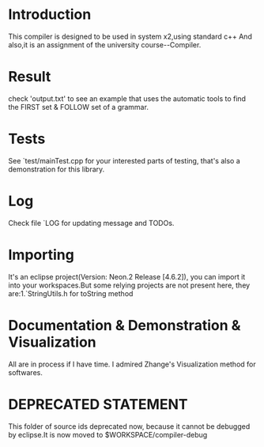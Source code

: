 # Introduction
This  compiler is designed to be used in system x2,using standard c++
And also,it is an assignment of the university course--Compiler.

# Result
check 'output.txt' to see an example that uses the automatic tools to find the FIRST set & FOLLOW set of a grammar.

# Tests
See `test/mainTest.cpp	for your interested parts of testing, that's also a demonstration for this library.

# Log
Check file `LOG  for updating message and TODOs.

# Importing
It's an eclipse project(Version: Neon.2 Release [4.6.2]), you can import it into your workspaces.But some relying projects are not 
present here, they are:1.`StringUtils.h for toString method

# Documentation & Demonstration & Visualization
All are in process if I have time. I admired Zhange's Visualization method for softwares.

# DEPRECATED STATEMENT
This folder of source ids deprecated now, because it cannot be debugged by eclipse.It is now moved to $WORKSPACE/compiler-debug
